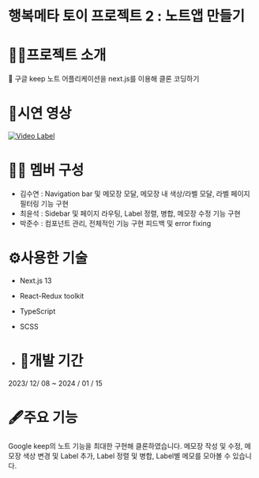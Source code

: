 # 행복메타 토이 프로젝트 2 : 노트앱 만들기

# 🏋️‍♀️프로젝트 소개
👻 구글 keep 노트 어플리케이션을 next.js를 이용해 클론 코딩하기


# 🎥시연 영상

[![Video Label](https://blog.kakaocdn.net/dn/cyJML9/btsDHnv80rU/QNhjhEB9t3gllNHRaDdedK/img.png)](https://youtu.be/vrjqFqPJpmU?si=USRgfJYEsYgtRKyG)

# 🙋‍♀️ 멤버 구성
- 김수연 : Navigation bar 및 메모장 모달, 메모장 내 색상/라벨 모달, 라벨 페이지 필터링 기능 구현
- 최윤석 : Sidebar 및 페이지 라우팅, Label 정렬, 병합, 메모장 수정 기능 구현
- 박준수 : 컴포넌트 관리, 전체적인 기능 구현 피드백 및 error fixing

# ⚙️사용한 기술
- Next.js 13
- React-Redux toolkit
- TypeScript
- SCSS

- # 📅개발 기간
2023/ 12/ 08 ~ 2024 / 01 / 15

    
# 🖋️주요 기능
Google keep의 노트 기능을 최대한 구현해 클론하였습니다.
메모장 작성 및 수정, 메모장 색상 변경 및 Label 추가, Label 정렬 및 병합, Label별 메모를 모아볼 수 있습니다.
